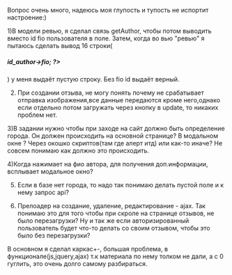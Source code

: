 Вопрос очень много, надеюсь моя глупость и тупость не испортит настроение:)

1)В модели ревью, я сделал связь getAuthor, чтобы потом выводить вместо id fio пользователя в поле. Затем, когда во вью "ревью" я пытаюсь сделать вывод 16 строки(<h5><?= $review->id_author->fio; ?></h5> ) у меня выдаёт пустую строку. Без fio id выдаёт верный.

2) При создании отзыва, не могу понять почему не срабатывает отправка изображения,все данные передаются кроме него,однако если отдельно потом загружать через кнопку в update, то никаких проблем нет.

3)В задании нужно чтобы при заходе на сайт должно быть определение города. Он должен происходить на основной странице? В модальном окне ? Через окошко скриптов(там где алерт итд) или как-то иначе? Не совсем понимаю как должно это происходить.

4)Когда нажимает на фио автора, для получения доп.информации, всплывает модальное окно? 

5) Если в базе нет города, то надо так понимаю делать пустой поле и к нему запрос api?

6) Прелоадер на создание, удаление, редактирование -  ajax. Так понимаю это для того чтобы при скроле на странице отзывов, не было перезагрузки? Ну и так же если авторизированный пользователь будет что-то делать со своим отзывом, чтобы это было без перезагрузки?

В основном я сделал каркас+-, большая проблема, в функционале(js,jquery,ajax) т.к материала по нему толком не дали, а с 0 гуглить, это очень долго самому разбираться.

